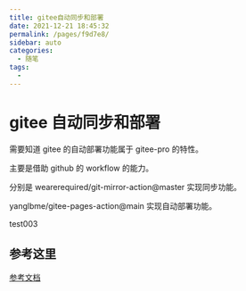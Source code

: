 ```yaml
---
title: gitee自动同步和部署
date: 2021-12-21 18:45:32
permalink: /pages/f9d7e8/
sidebar: auto
categories:
  - 随笔
tags:
  - 
---
```

# gitee 自动同步和部署

需要知道 gitee 的自动部署功能属于 gitee-pro 的特性。

主要是借助 github 的 workflow 的能力。

分别是 wearerequired/git-mirror-action@master 实现同步功能。

yanglbme/gitee-pages-action@main 实现自动部署功能。

test003

## 参考这里

[参考文档](https://gitee.com/yanglbme/gitee-pages-action)
